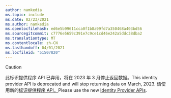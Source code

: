 ```yaml
---
author: namkedia
ms.topic: include
ms.date: 02/23/2021
ms.author: namkedia
ms.openlocfilehash: ed6e5b99611cca0f1b8a99fd7a350468a403bd56
ms.sourcegitcommit: c7776e5659c391e7c9ce1cd46e242a5ddc38dba2
ms.translationtype: MT
ms.contentlocale: zh-CN
ms.lasthandoff: 04/01/2021
ms.locfileid: "51507820"
---
```

<!-- markdownlint-disable MD041-->

> [!CAUTION]
> <span data-ttu-id="d618a-101">此标识提供程序 API 已弃用，将在 2023 年 3 月停止返回数据。</span><span class="sxs-lookup"><span data-stu-id="d618a-101">This identity provider API is deprecated and will stop returning data on March, 2023.</span></span> <span data-ttu-id="d618a-102">请使用新的[标识提供程序 API。](/graph/api/resources/identityproviderbase)</span><span class="sxs-lookup"><span data-stu-id="d618a-102">Please use the new [Identity Provider APIs](/graph/api/resources/identityproviderbase).</span></span>
